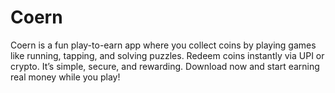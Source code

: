 # Coern
Coern is a fun play-to-earn app where you collect coins by playing games like running, tapping, and solving puzzles. Redeem coins instantly via UPI or crypto. It’s simple, secure, and rewarding. Download now and start earning real money while you play!
